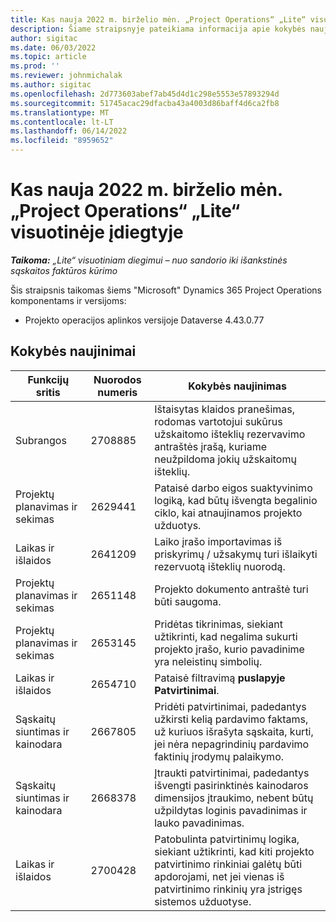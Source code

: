 ```yaml
---
title: Kas nauja 2022 m. birželio mėn. „Project Operations“ „Lite“ visuotinėje įdiegtyje
description: Šiame straipsnyje pateikiama informacija apie kokybės naujinimus, kuriuos galima rasti 2022 Dynamics 365 Project Operations m. birželio mėn.
author: sigitac
ms.date: 06/03/2022
ms.topic: article
ms.prod: ''
ms.reviewer: johnmichalak
ms.author: sigitac
ms.openlocfilehash: 2d773603abef7ab45d4d1c298e5553e57893294d
ms.sourcegitcommit: 51745acac29dfacba43a4003d86baff4d6ca2fb8
ms.translationtype: MT
ms.contentlocale: lt-LT
ms.lasthandoff: 06/14/2022
ms.locfileid: "8959652"
---
```

# <a name="whats-new-june-2022---project-operations-lite-deployment"></a>Kas nauja 2022 m. birželio mėn. „Project Operations“ „Lite“ visuotinėje įdiegtyje

_**Taikoma:** „Lite“ visuotiniam diegimui – nuo sandorio iki išankstinės sąskaitos faktūros kūrimo_

Šis straipsnis taikomas šiems "Microsoft" Dynamics 365 Project Operations komponentams ir versijoms:

- Projekto operacijos aplinkos versijoje Dataverse 4.43.0.77

## <a name="quality-updates"></a>Kokybės naujinimai

| Funkcijų sritis | Nuorodos numeris | Kokybės naujinimas |
| --- | --- | --- |
| Subrangos | 2708885 | Ištaisytas klaidos pranešimas, rodomas vartotojui sukūrus užskaitomo išteklių rezervavimo antraštės įrašą, kuriame neužpildoma jokių užskaitomų išteklių. |
| Projektų planavimas ir sekimas | 2629441 | Pataisė darbo eigos suaktyvinimo logiką, kad būtų išvengta begalinio ciklo, kai atnaujinamos projekto užduotys. |
| Laikas ir išlaidos | 2641209 | Laiko įrašo importavimas iš priskyrimų / užsakymų turi išlaikyti rezervuotą išteklių nuorodą. |
| Projektų planavimas ir sekimas | 2651148 | Projekto dokumento antraštė turi būti saugoma.|
| Projektų planavimas ir sekimas | 2653145 | Pridėtas tikrinimas, siekiant užtikrinti, kad negalima sukurti projekto įrašo, kurio pavadinime yra neleistinų simbolių. |
| Laikas ir išlaidos | 2654710 | Pataisė filtravimą **puslapyje Patvirtinimai**. |
| Sąskaitų siuntimas ir kainodara | 2667805 | Pridėti patvirtinimai, padedantys užkirsti kelią pardavimo faktams, už kuriuos išrašyta sąskaita, kurti, jei nėra nepagrindinių pardavimo faktinių įrodymų palaikymo. |
| Sąskaitų siuntimas ir kainodara | 2668378 | Įtraukti patvirtinimai, padedantys išvengti pasirinktinės kainodaros dimensijos įtraukimo, nebent būtų užpildytas loginis pavadinimas ir lauko pavadinimas. |
| Laikas ir išlaidos | 2700428 | Patobulinta patvirtinimų logika, siekiant užtikrinti, kad kiti projekto patvirtinimo rinkiniai galėtų būti apdorojami, net jei vienas iš patvirtinimo rinkinių yra įstrigęs sistemos užduotyse. |
